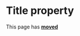 # Title property #

This page has [**moved**](https://lib-docs.delphidabbler.com/MsgDlg/3/API/TPJVCLMsgDlg-Title)